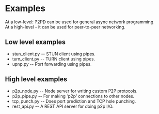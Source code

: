 # Examples

At a low-level: P2PD can be used for general async network programming. At a high-level - it can be used for peer-to-peer
networking.

## Low level examples

- stun_client.py -- STUN client using pipes.
- turn_client.py -- TURN client using pipes.
- upnp.py -- Port forwarding using pipes.

## High level examples

- p2p_node.py -- Node server for writing custom P2P protocols.
- p2p_pipe.py -- For making 'p2p' connections to other nodes.
- tcp_punch.py -- Does port prediction and TCP hole punching.
- rest_api.py -- A REST API server for doing p2p I/O.
